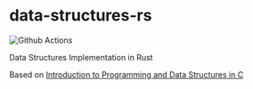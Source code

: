 # data-structures-rs
![Github Actions](https://github.com/rapidclock/data-structures-rs/workflows/Rust/badge.svg?branch=master&event=push)

Data Structures Implementation in Rust

Based on [Introduction to Programming and Data Structures in C](https://codeahoy.com/learn/cprogramming/toc/) 
